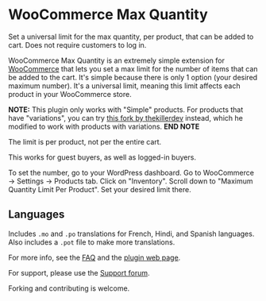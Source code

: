 WooCommerce Max Quantity
========================

Set a universal limit for the max quantity, per product, that can be added to cart. Does not require customers to log in.

WooCommerce Max Quantity is an extremely simple extension for [WooCommerce](http://wordpress.org/plugins/woocommerce/) that lets you set a max limit for the number of items that can be added to the cart. It's simple because there is only 1 option (your desired maximum number). It's a universal limit, meaning this limit affects each product in your WooCommerce store.

**NOTE:**
This plugin only works with "Simple" products. For products that have "variations", you can try [this fork by thekillerdev](https://github.com/thekillerdev/WooCommerce-Max-Quantity) instead, which he modified to work with products with variations.
**END NOTE**

The limit is per product, not per the entire cart. 

This works for guest buyers, as well as logged-in buyers.

To set the number, go to your WordPress dashboard. Go to WooCommerce -> Settings -> Products tab. Click on "Inventory". Scroll down to "Maximum Quantity Limit Per Product". Set your desired limit there.

Languages
---------
Includes `.mo` and `.po` translations for French, Hindi, and Spanish languages. Also includes a `.pot` file to make more translations.

For more info, see the [FAQ](http://wordpress.org/plugins/woocommerce-max-quantity/faq/) and the [plugin web page](http://wordpress.org/plugins/woocommerce-max-quantity/).

For support, please use the [Support forum](http://wordpress.org/support/plugin/woocommerce-max-quantity).

Forking and contributing is welcome.
